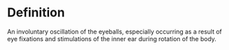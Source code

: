 # Definition

An involuntary oscillation of the eyeballs, especially occurring as a
result of eye fixations and stimulations of the inner ear during
rotation of the body.
